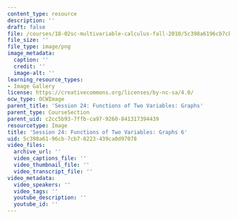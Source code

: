 ```yaml
---
content_type: resource
description: ''
draft: false
file: /courses/18-02sc-multivariable-calculus-fall-2010/5c398a6196cb7cb78223439ca0d97078_MIT18_02SC_L8Brds_6.png
file_size: ''
file_type: image/png
image_metadata:
  caption: ''
  credit: ''
  image-alt: ''
learning_resource_types:
- Image Gallery
license: https://creativecommons.org/licenses/by-nc-sa/4.0/
ocw_type: OCWImage
parent_title: 'Session 24: Functions of Two Variables: Graphs'
parent_type: CourseSection
parent_uid: c2cc5b93-7ffb-ca97-9260-841317394439
resourcetype: Image
title: 'Session 24: Functions of Two Variables: Graphs 6'
uid: 5c398a61-96cb-7cb7-8223-439ca0d97078
video_files:
  archive_url: ''
  video_captions_file: ''
  video_thumbnail_file: ''
  video_transcript_file: ''
video_metadata:
  video_speakers: ''
  video_tags: ''
  youtube_description: ''
  youtube_id: ''
---
```

